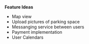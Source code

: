 **Feature Ideas**
- Map view
- Upload pictures of parking space 
- Messanging service between users
- Payment implementation
- User Calendars
